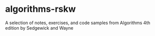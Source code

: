 algorithms-rskw
===============

A selection of notes, exercises, and code samples from Algorithms 4th edition by Sedgewick and Wayne
